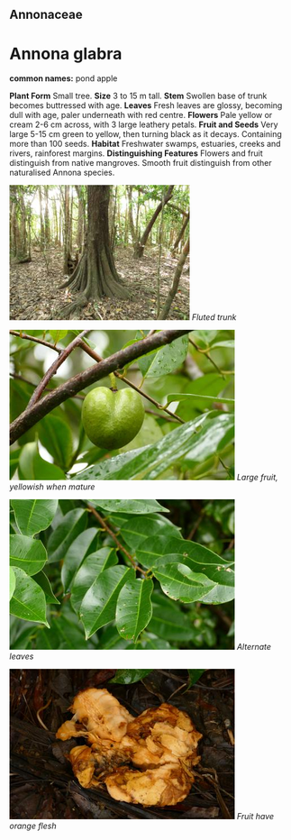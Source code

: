 ## Annonaceae
# Annona glabra
**common names:** pond apple

**Plant Form** Small tree. **Size** 3 to 15 m tall. **Stem** Swollen base of trunk becomes buttressed with age. **Leaves** Fresh leaves are glossy, becoming dull with age, paler underneath with red centre. **Flowers** Pale yellow or cream 2-6 cm across, with 3 large leathery petals. **Fruit and Seeds** Very large 5-15 cm green to yellow, then turning black as it decays. Containing more than 100 seeds. **Habitat** Freshwater swamps, estuaries, creeks and rivers, rainforest margins. **Distinguishing Features** Flowers and fruit distinguish from native mangroves. Smooth fruit distinguish from other naturalised Annona species.


![Fluted trunk](5174_IMG_9541.jpg)
   *Fluted trunk* 

![Large fruit, yellowish when mature](11078_P6940171.jpg)
   *Large fruit, yellowish when mature* 

![Alternate leaves](11052_P6940072.jpg)
   *Alternate leaves* 

![Fruit have orange flesh](11071_P6940143.jpg)
   *Fruit have orange flesh* 

